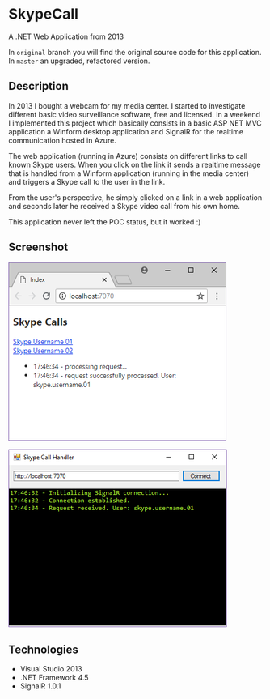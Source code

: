 # SkypeCall

A .NET Web Application from 2013

In `original` branch you will find the original source code for this application. In `master` an upgraded, refactored version.

## Description

In 2013 I bought a webcam for my media center. I started to investigate different basic video surveillance software, free and licensed. In a weekend I implemented this project which basically consists in a basic ASP NET MVC application a Winform desktop application and SignalR for the realtime communication hosted in Azure.

The web application (running in Azure) consists on different links to call known Skype users. When you click on the link it sends a realtime message that is handled from a Winform application (running in the media center) and triggers a Skype call to the user in the link. 

From the user's perspective, he simply clicked on a link in a web application and seconds later he received a Skype video call from his own home.

This application never left the POC status, but it worked :)

## Screenshot

![screenshot](https://raw.githubusercontent.com/mamcer/skype-call/master/doc/screenshot-02.png)

![screenshot](https://raw.githubusercontent.com/mamcer/skype-call/master/doc/screenshot-01.png)

## Technologies

- Visual Studio 2013
- .NET Framework 4.5
- SignalR 1.0.1